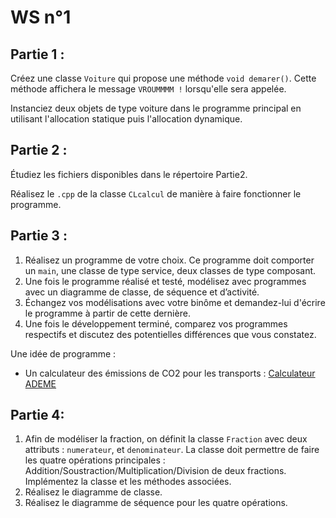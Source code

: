 # WS n°1


## Partie 1 :


Créez une classe `Voiture` qui propose une méthode `void demarer()`. Cette méthode affichera le message `VROUMMMM !` lorsqu'elle sera appelée.


Instanciez deux objets de type voiture dans le programme principal en utilisant l'allocation statique puis l'allocation dynamique.


## Partie 2 :


Étudiez les fichiers disponibles dans le répertoire Partie2.


Réalisez le `.cpp` de la classe `CLcalcul` de manière à faire fonctionner le programme.


## Partie 3 :


1. Réalisez un programme de votre choix. Ce programme doit comporter un `main`, une classe de type service, deux classes de type composant.
2. Une  fois  le  programme  réalisé  et  testé, modélisez  avec programmes  avec  un 
diagramme de classe, de séquence et d’activité.
3. Échangez vos modélisations avec votre binôme et demandez-lui d'écrire le programme à partir de cette dernière.
4. Une fois le développement terminé, comparez vos programmes respectifs et discutez des potentielles différences que vous constatez.


Une idée de programme :
* Un calculateur des émissions de CO2 pour les transports : [Calculateur ADEME](https://monimpacttransport.fr)

## Partie 4:

1. Afin de modéliser la fraction, on définit la classe `Fraction` avec deux attributs : `numerateur`, et `denominateur`. La classe doit permettre de faire les quatre opérations principales : Addition/Soustraction/Multiplication/Division de deux fractions. Implémentez la classe et les méthodes associées.
2. Réalisez le diagramme de classe.
3. Réalisez le diagramme de séquence pour les quatre opérations.
